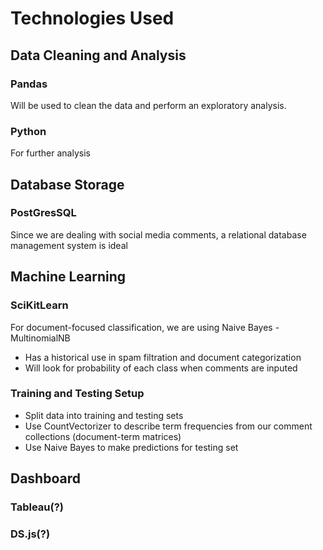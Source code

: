 # Technologies Used

## Data Cleaning and Analysis

### Pandas 
Will be used to clean the data and perform an exploratory analysis.

### Python 
For further analysis

## Database Storage

### PostGresSQL
Since we are dealing with social media comments, a relational database management system is ideal


## Machine Learning
### SciKitLearn
For document-focused classification, we are using Naive Bayes - MultinomialNB
 - Has a historical use in spam filtration and document categorization
 - Will look for probability of each class when comments are inputed
### Training and Testing Setup
 - Split data into training and testing sets
 - Use CountVectorizer to describe term frequencies from our comment collections (document-term matrices)
 - Use Naive Bayes to make predictions for testing set


## Dashboard
### Tableau(?)


### DS.js(?)

